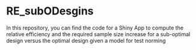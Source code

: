 # RE_subODesgins
In this repository, you can find the code for a Shiny App to compute the relative efficiency and the required sample size increase for a sub-optimal design versus the optimal design given a model for test norming
